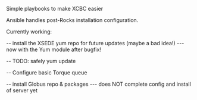 Simple playbooks to make XCBC easier

Ansible handles post-Rocks installation configuration.

Currently working:

 -- install the XSEDE yum repo for future updates (maybe a bad idea!)
 --- now with the Yum module after bugfix!

 -- TODO: safely yum update

 -- Configure basic Torque queue
 
 -- install Globus repo & packages
 --- does NOT complete config and install of server yet
